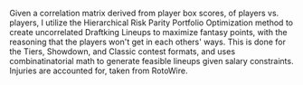 Given a correlation matrix derived from player box scores, of players vs. players, I utilize the Hierarchical Risk Parity Portfolio Optimization method to create uncorrelated
Draftking Lineups to maximize fantasy points, with the reasoning that the players won't get in each others' ways. This is done for the Tiers, Showdown, and Classic contest formats,
and uses combinatinatorial math to generate feasible lineups given salary constraints. Injuries are accounted for, taken from RotoWire. 
